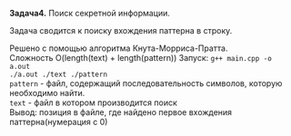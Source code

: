 **Задача4.**       Поиск секретной информации.


Задача сводится к поиску вхождения паттерна в строку.


Решено с помощью алгоритма Кнута-Морриса-Пратта.  
Сложность O(length(text) + length(pattern))
Запуск: 
`g++ main.cpp -o a.out`  
`./a.out ./text ./pattern`  
`pattern` - файл, содержащий последовательность символов, которую необходимо найти.  
`text` - файл в котором производится поиск  
Вывод: позиция в файле, где найдено первое вхождения паттерна(нумерация с 0) 
